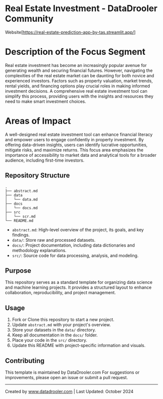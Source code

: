 # Real Estate Investment - DataDrooler Community
Website[https://real-estate-prediction-app-by-tas.streamlit.app/]

# Description of the Focus Segment 
Real estate investment has become an increasingly popular avenue for generating wealth and securing financial futures. However, navigating the complexities of the real estate market can be daunting for both novice and experienced investors. Factors such as property valuation, market trends, rental yields, and financing options play crucial roles in making informed investment decisions. A comprehensive real estate investment tool can simplify this process, providing users with the insights and resources they need to make smart investment choices.

# Areas of Impact 
A well-designed real estate investment tool can enhance financial literacy and empower users to engage confidently in property investment. By offering data-driven insights, users can identify lucrative opportunities, mitigate risks, and maximize returns. This focus area emphasizes the importance of accessibility to market data and analytical tools for a broader audience, including first-time investors.

## Repository Structure

```
.
├── abstract.md
├── data
│   └── data.md
├── docs
│   └── docs.md
├── src
│   └── scr.md
└── README.md

```

- `abstract.md`: High-level overview of the project, its goals, and key findings.
- `data/`: Store raw and processed datasets.
- `docs/`: Project documentation, including data dictionaries and methodology explanations.
- `src/`: Source code for data processing, analysis, and modeling.

## Purpose

This repository serves as a standard template for organizing data science and machine learning projects. It provides a structured layout to enhance collaboration, reproducibility, and project management.

## Usage

1. Fork or Clone this repository to start a new project.
2. Update `abstract.md` with your project's overview.
3. Store your datasets in the `data/` directory.
4. Keep all documentation in the `docs/` folder.
5. Place your code in the `src/` directory.
6. Update this README with project-specific information and visuals.

## Contributing

This template is maintained by DataDrooler.com 
For suggestions or improvements, please open an issue or submit a pull request.

---
Created by www.datadrooler.com | Last Updated: October 2024
